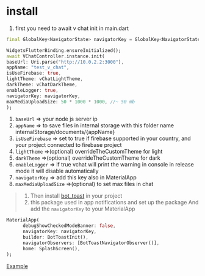 # install
1. first you need to await v chat init in main.dart
```dart
final GlobalKey<NavigatorState> navigatorKey = GlobalKey<NavigatorState>();
```
```dart
WidgetsFlutterBinding.ensureInitialized();
await VChatController.instance.init(
baseUrl: Uri.parse("http://10.0.2.2:3000"),
appName: "test_v_chat",
isUseFirebase: true,
lightTheme: vChatLightTheme,
darkTheme: vChatDarkTheme,
enableLogger: true,
navigatorKey: navigatorKey,
maxMediaUploadSize: 50 * 1000 * 1000, //~ 50 mb
);
```

1. `baseUrl` => your node js server ip
2. `appName` => to save files in internal storage with this folder name internalStorage/documents/{appName}
3. `isUseFirebase` => set to true if firebase supported in your country, and your project connected to firebase project
4. `lightTheme` =>(optional) overrideTheCustomTheme for light
5. `darkTheme` =>(optional) overrideTheCustomTheme for dark
6. `enableLogger` => if true vchat will print the warning in console in release mode it will disable automatically
7. `navigatorKey` => add this key also in MaterialApp
8. `maxMediaUploadSize` =>(optional) to set max files in chat

> 1. Then install [bot_toast](https://pub.dev/packages/bot_toast) in your project
> 2. this package used in app notifications
and set up the package And add the `navigatorKey` to your MaterialApp
```dart
MaterialApp(
      debugShowCheckedModeBanner: false,
      navigatorKey: navigatorKey,
      builder: BotToastInit(),
      navigatorObservers: [BotToastNavigatorObserver()],
      home: SplashScreen(),
);
```
[Example](https://github.com/hatemragab/v_chat_sdk/blob/master/example/lib/main.dart)

